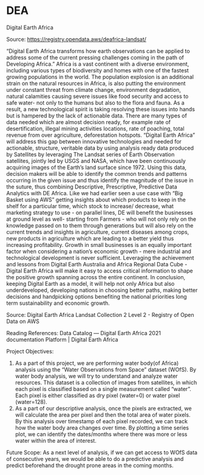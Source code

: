 # DEA
Digital Earth Africa 

Source: https://registry.opendata.aws/deafrica-landsat/

“Digital Earth Africa transforms how earth observations can be applied to address some of the current pressing challenges coming in the path of Developing Africa.”
Africa is a vast continent with a diverse environment, including various types of biodiversity and homes with one of the fastest growing populations in the world.  The population explosion is an additional strain on the natural resources in Africa, is also putting the environment under constant threat from climate change, environment degradation, natural calamities causing severe issues like food security and access to safe water- not only to the humans but also to the flora and fauna.
As a result, a new technological spirit is taking resolving these issues into hands but is hampered by the lack of actionable data. There are many types of data needed which are almost decision ready, for example rate of desertification, illegal mining activities locations, rate of poaching, total revenue from over agriculture, deforestation hotspots.
“Digital Earth Africa” will address this gap between innovative technologies and needed for actionable, structure, veritable data by using  analysis ready data produced by Satellites by leveraging The Landsat series of Earth Observation satellites, jointly led by USGS and NASA, which have been continuously acquiring images of the Earth’s land surface since 1972. 
Using this data, decision makers will be able to identify the common trends and patterns occurring in the given issue and thus identify the magnitude of the issue in the suture, thus combining Descriptive, Prescriptive, Predictive Data Analytics with DE Africa. Like we had earlier seen a use case with “Big Basket using AWS” getting insights about which products to keep in the shelf for a particular time, which stock to increase/ decrease, what marketing strategy to use - on parallel lines, DE will benefit the businesses at ground level as well- starting from Farmers -  who will not only rely on the knowledge passed on to them through generations but will also rely on the current trends and insights in agriculture, current diseases among crops, new products in agriculture which are leading to a better yield thus increasing profitability. Growth in small businesses is an equally important factor when considering a nation’s economic growth - mere industrial and technological development is never sufficient. 
Leveraging the achievement and lessons from Digital Earth Australia and Africa Regional Data Cube - Digital Earth Africa will make it easy to access critical information to shape the positive growth spanning across the entire continent. In conclusion, keeping Digital Earth as a model, it will help not only Africa but also underdeveloped, developing nations in choosing better paths, making better decisions and handpicking options benefiting the national priorities long term sustainability and economic growth.

Source:
Digital Earth Africa Landsat Collection 2 Level 2 - Registry of Open Data on AWS


Reading References: 
Data Catalog — Digital Earth Africa 2021 documentation
Platform | Digital Earth Africa

Project Objectives:
1. As a part of this project, we are performing water body(of Africa) analysis using the “Water Observations from Space” dataset (WOfS). By water body analysis, we will try to understand and analyze water resources. This dataset is a collection of images from satellites, in which each pixel is classified based on a single measurement called “water”. Each pixel is either classified as dry pixel (water=0) or water pixel (water=128). 
2. As a part of our descriptive analysis, once the pixels are extracted, we will calculate the area per pixel and then the total area of water pixels. By this analysis over timestamp of each pixel recorded, we can  track how the water body area changes over time. By plotting a time series plot, we can identify the dates/months where there was more or less water within the area of interest. 


Future Scope:
As a next level of analysis, if we can get access to WOfS data of consecutive years, we would be able to do a predictive analysis and predict beforehand the drought prone areas in the coming months.

